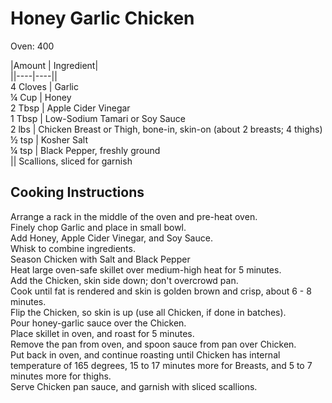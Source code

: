 # Honey Garlic Chicken  
  
Oven:  400  
  
|Amount | Ingredient|  
||----|----||  
4 Cloves | Garlic  
¼ Cup | Honey  
2 Tbsp | Apple Cider Vinegar  
1 Tbsp | Low-Sodium Tamari or Soy Sauce  
2 lbs | Chicken Breast or Thigh, bone-in, skin-on (about 2 breasts; 4 thighs)  
½ tsp | Kosher Salt  
¼ tsp | Black Pepper, freshly ground  
|| Scallions, sliced for garnish  
  
## Cooking Instructions  
  
Arrange a rack in the middle of the oven and pre-heat oven.  
Finely chop Garlic and place in small bowl.  
Add Honey, Apple Cider Vinegar, and Soy Sauce.  
Whisk to combine ingredients.  
Season Chicken with Salt and Black Pepper  
Heat large oven-safe skillet over medium-high heat for 5 minutes.  
Add the Chicken, skin side down; don't overcrowd pan.  
Cook until fat is rendered and skin is golden brown and crisp, about 6 - 8 minutes.  
Flip the Chicken, so skin is up (use all Chicken, if done in batches).  
Pour honey-garlic sauce over the Chicken.  
Place skillet in oven, and roast for 5 minutes.  
Remove the pan from oven, and spoon sauce from pan over Chicken.  
Put back in oven, and continue roasting until Chicken has internal temperature of 165 degrees, 15 to 17 minutes more for Breasts, and 5 to 7 minutes more for thighs.  
Serve Chicken pan sauce, and garnish with sliced scallions.  
  
  
  
  